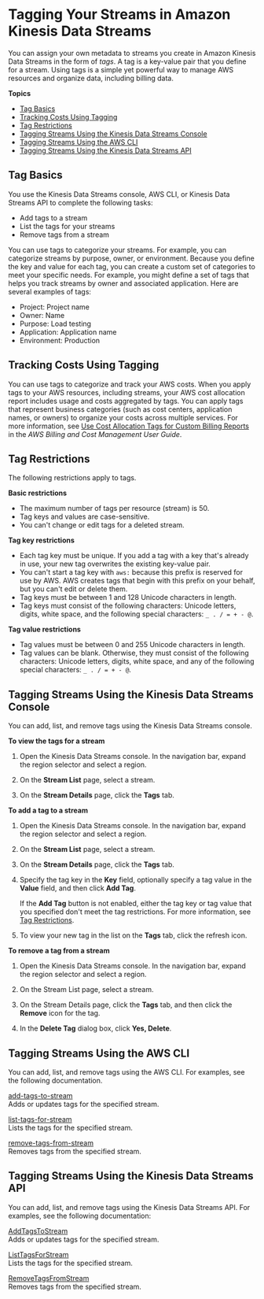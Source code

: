 # Tagging Your Streams in Amazon Kinesis Data Streams<a name="tagging"></a>

You can assign your own metadata to streams you create in Amazon Kinesis Data Streams in the form of *tags*\. A tag is a key\-value pair that you define for a stream\. Using tags is a simple yet powerful way to manage AWS resources and organize data, including billing data\. 

**Topics**
+ [Tag Basics](#tagging-basics)
+ [Tracking Costs Using Tagging](#tagging-billing)
+ [Tag Restrictions](#tagging-restrictions)
+ [Tagging Streams Using the Kinesis Data Streams Console](#tagging-console)
+ [Tagging Streams Using the AWS CLI](#tagging-cli)
+ [Tagging Streams Using the Kinesis Data Streams API](#tagging-api)

## Tag Basics<a name="tagging-basics"></a>

You use the Kinesis Data Streams console, AWS CLI, or Kinesis Data Streams API to complete the following tasks:
+ Add tags to a stream
+ List the tags for your streams
+ Remove tags from a stream

You can use tags to categorize your streams\. For example, you can categorize streams by purpose, owner, or environment\. Because you define the key and value for each tag, you can create a custom set of categories to meet your specific needs\. For example, you might define a set of tags that helps you track streams by owner and associated application\. Here are several examples of tags:
+ Project: Project name
+ Owner: Name
+ Purpose: Load testing 
+ Application: Application name
+ Environment: Production 

## Tracking Costs Using Tagging<a name="tagging-billing"></a>

You can use tags to categorize and track your AWS costs\. When you apply tags to your AWS resources, including streams, your AWS cost allocation report includes usage and costs aggregated by tags\. You can apply tags that represent business categories \(such as cost centers, application names, or owners\) to organize your costs across multiple services\. For more information, see [Use Cost Allocation Tags for Custom Billing Reports](https://docs.aws.amazon.com/awsaccountbilling/latest/aboutv2/cost-alloc-tags.html) in the *AWS Billing and Cost Management User Guide*\.

## Tag Restrictions<a name="tagging-restrictions"></a>

The following restrictions apply to tags\.

**Basic restrictions**
+ The maximum number of tags per resource \(stream\) is 50\.
+ Tag keys and values are case\-sensitive\.
+ You can't change or edit tags for a deleted stream\.

**Tag key restrictions**
+ Each tag key must be unique\. If you add a tag with a key that's already in use, your new tag overwrites the existing key\-value pair\. 
+ You can't start a tag key with `aws:` because this prefix is reserved for use by AWS\. AWS creates tags that begin with this prefix on your behalf, but you can't edit or delete them\.
+ Tag keys must be between 1 and 128 Unicode characters in length\.
+ Tag keys must consist of the following characters: Unicode letters, digits, white space, and the following special characters: `_ . / = + - @`\.

**Tag value restrictions**
+ Tag values must be between 0 and 255 Unicode characters in length\.
+ Tag values can be blank\. Otherwise, they must consist of the following characters: Unicode letters, digits, white space, and any of the following special characters: `_ . / = + - @`\.

## Tagging Streams Using the Kinesis Data Streams Console<a name="tagging-console"></a>

You can add, list, and remove tags using the Kinesis Data Streams console\.

**To view the tags for a stream**

1. Open the Kinesis Data Streams console\. In the navigation bar, expand the region selector and select a region\.

1. On the **Stream List** page, select a stream\.

1. On the **Stream Details** page, click the **Tags** tab\.

**To add a tag to a stream**

1. Open the Kinesis Data Streams console\. In the navigation bar, expand the region selector and select a region\.

1. On the **Stream List** page, select a stream\.

1. On the **Stream Details** page, click the **Tags** tab\.

1. Specify the tag key in the **Key** field, optionally specify a tag value in the **Value** field, and then click **Add Tag**\.

   If the **Add Tag** button is not enabled, either the tag key or tag value that you specified don't meet the tag restrictions\. For more information, see [Tag Restrictions](#tagging-restrictions)\.

1. To view your new tag in the list on the **Tags** tab, click the refresh icon\.

**To remove a tag from a stream**

1. Open the Kinesis Data Streams console\. In the navigation bar, expand the region selector and select a region\.

1. On the Stream List page, select a stream\.

1. On the Stream Details page, click the **Tags** tab, and then click the **Remove** icon for the tag\.

1. In the **Delete Tag** dialog box, click **Yes, Delete**\.

## Tagging Streams Using the AWS CLI<a name="tagging-cli"></a>

You can add, list, and remove tags using the AWS CLI\. For examples, see the following documentation\.

 [add\-tags\-to\-stream](https://docs.aws.amazon.com/cli/latest/reference/kinesis/add-tags-to-stream.html)   
Adds or updates tags for the specified stream\.

 [list\-tags\-for\-stream](https://docs.aws.amazon.com/cli/latest/reference/kinesis/list-tags-for-stream.html)  
Lists the tags for the specified stream\.

 [remove\-tags\-from\-stream](https://docs.aws.amazon.com/cli/latest/reference/kinesis/remove-tags-from-stream.html)  
Removes tags from the specified stream\.

## Tagging Streams Using the Kinesis Data Streams API<a name="tagging-api"></a>

You can add, list, and remove tags using the Kinesis Data Streams API\. For examples, see the following documentation:

 [AddTagsToStream](https://docs.aws.amazon.com/kinesis/latest/APIReference/API_AddTagsToStream.html)   
Adds or updates tags for the specified stream\.

 [ListTagsForStream](https://docs.aws.amazon.com/kinesis/latest/APIReference/API_ListTagsForStream.html)  
Lists the tags for the specified stream\.

 [RemoveTagsFromStream](https://docs.aws.amazon.com/kinesis/latest/APIReference/API_RemoveTagsFromStream.html)  
Removes tags from the specified stream\.